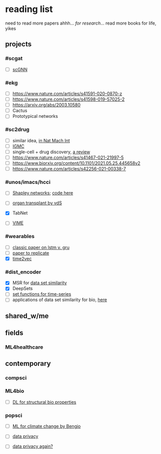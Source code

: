 # reading list
need to read more papers ahhh... *for research*... read more books for life, yikes

## projects

### \#scgat
- [ ] [scGNN](https://www.nature.com/articles/s41467-021-22197-x)


### \#ekg
- [ ] https://www.nature.com/articles/s41591-020-0870-z
- [ ] https://www.nature.com/articles/s41598-019-57025-2
- [ ] https://arxiv.org/abs/2003.10580
- [ ] Cactus
- [ ] Prototypical networks

### \#sc2drug
- [ ] similar idea, [in Nat Mach Int](https://www.nature.com/articles/s42256-020-00285-9)
- [ ] [IGMC](https://github.com/muhanzhang/IGMC)
- [ ] single-cell + drug discovery, [a review](https://www.sciencedirect.com/science/article/pii/S0165614720302376)
- [ ] https://www.nature.com/articles/s41467-021-21997-5
- [ ] https://www.biorxiv.org/content/10.1101/2021.05.25.445658v2
- [ ] https://www.nature.com/articles/s42256-021-00338-7

### \#unos/imacs/hcci
- [ ] [Shapley networks](https://arxiv.org/pdf/2104.02297v1.pdf); [code here](https://github.com/inouye-lab/ShapleyExplanationNetworks)
- [ ] [organ transplant by vdS](https://arxiv.org/abs/2101.11769)
- [x] TabNet
- [ ] [VIME](https://papers.nips.cc/paper/2020/file/7d97667a3e056acab9aaf653807b4a03-Paper.pdf)


### \#wearables
- [ ] [classic paper on lstm v. gru](http://proceedings.mlr.press/v37/jozefowicz15.pdf)
- [ ] [paper to replicate](https://doi.org/10.1038/s41591-021-01335-4)
- [x] [time2vec](https://arxiv.org/abs/1907.05321)

### \#dist_encoder
- [x] MSR for [data set similarity](https://www.microsoft.com/en-us/research/blog/measuring-dataset-similarity-using-optimal-transport/)
- [x] DeepSets
- [ ] [set functions for time-series](https://arxiv.org/abs/1909.12064)
- [ ] applications of data set similarity for bio, [here](https://doi.org/10.1038/s41592-019-0689-z)

## shared_w/me

## fields

### ML4healthcare

## contemporary

### compsci

### ML4bio
- [ ] [DL for structural bio properties](https://www.nature.com/articles/s41467-021-23246-1)

### popsci
- [ ] [ML for climate change by Bengio](https://arxiv.org/abs/1906.05433)
- [ ] [data privacy](https://arxiv.org/pdf/2103.08562.pdf)
- [ ] [data privacy again?](https://www.nature.com/articles/s41583-021-00458-4?WT.mc_id=TWT_NatRevNeurosci)


